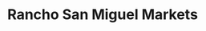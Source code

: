 ---
title: "Rancho San Miguel Markets"
url: /sacramento/rancho-san-miguel-markets/
shop: supermarket
---